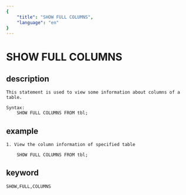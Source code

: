 ```yaml
---
{
    "title": "SHOW FULL COLUMNS",
    "language": "en"
}
---
```


<!-- 
Licensed to the Apache Software Foundation (ASF) under one
or more contributor license agreements.  See the NOTICE file
distributed with this work for additional information
regarding copyright ownership.  The ASF licenses this file
to you under the Apache License, Version 2.0 (the
"License"); you may not use this file except in compliance
with the License.  You may obtain a copy of the License at

  http://www.apache.org/licenses/LICENSE-2.0

Unless required by applicable law or agreed to in writing,
software distributed under the License is distributed on an
"AS IS" BASIS, WITHOUT WARRANTIES OR CONDITIONS OF ANY
KIND, either express or implied.  See the License for the
specific language governing permissions and limitations
under the License.
-->

# SHOW FULL COLUMNS
## description
    This statement is used to view some information about columns of a table.

    Syntax:
        SHOW FULL COLUMNS FROM tbl;
        
## example

    1. View the column information of specified table

        SHOW FULL COLUMNS FROM tbl;
        
## keyword
    
    SHOW,FULL,COLUMNS    
